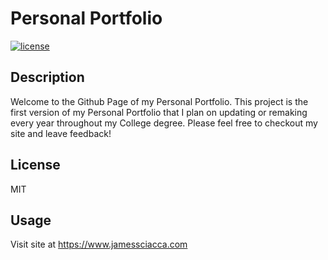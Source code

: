 # Personal Portfolio

[![license](https://img.shields.io/badge/License-MIT-ff69b4)](https://shields.io)

## Description

Welcome to the Github Page of my Personal Portfolio. This project is the first version of my Personal Portfolio that I plan on updating or remaking every year throughout my College degree. Please feel free to checkout my site and leave feedback!

## License

MIT

## Usage

Visit site at https://www.jamessciacca.com



